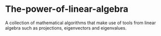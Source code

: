 # The-power-of-linear-algebra
A collection of mathematical algorithms that make use of tools from linear algebra such as projections, eigenvectors and eigenvalues.
